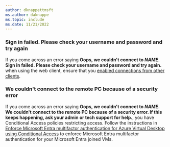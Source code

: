```yaml
---
author: dknappettmsft
ms.author: daknappe
ms.topic: include
ms.date: 11/21/2022
---
```


### Sign in failed. Please check your username and password and try again

If you come across an error saying **Oops, we couldn't connect to *NAME*. Sign in failed. Please check your username and password and try again.** when using the web client, ensure that you [enabled connections from other clients](/azure/virtual-desktop/deploy-azure-ad-joined-vm#connect-using-the-other-clients).

### We couldn't connect to the remote PC because of a security error

If you come across an error saying **Oops, we couldn't connect to *NAME*. We couldn't connect to the remote PC because of a security error. If this keeps happening, ask your admin or tech support for help.**, you have Conditional Access policies restricting access. Follow the instructions in [Enforce Microsoft Entra multifactor authentication for Azure Virtual Desktop using Conditional Access](/azure/virtual-desktop/set-up-mfa#azure-ad-joined-session-host-vms) to enforce Microsoft Entra multifactor authentication for your Microsoft Entra joined VMs.
